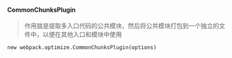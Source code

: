 #### CommonChunksPlugin

> 作用就是提取多入口代码的公共模块，然后将公共模块打包到一个独立的文件中，以便在其他入口和模块中使用

`new webpack.optimize.CommonChunksPlugin(options)`
